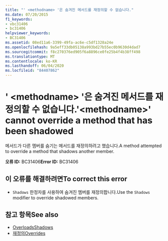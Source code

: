 ```yaml
---
title: "' <methodname> '은 숨겨진 메서드를 재정의할 수 없습니다."
ms.date: 07/20/2015
f1_keywords:
- vbc31406
- bc31406
helpviewer_keywords:
- BC31406
ms.assetid: 08ed11a6-3399-49fa-ac6e-c5df1328a24e
ms.openlocfilehash: 9a5eff33db05138a993bd27b55ec0b9630d4dad7
ms.sourcegitcommit: f8c270376ed905f6a8896ce0fe25b4f4b38ff498
ms.translationtype: MT
ms.contentlocale: ko-KR
ms.lasthandoff: 06/04/2020
ms.locfileid: "84407862"
---
```

# <a name="methodname-cannot-override-a-method-that-has-been-shadowed"></a><span data-ttu-id="4d58f-102">' \<methodname> '은 숨겨진 메서드를 재정의할 수 없습니다.</span><span class="sxs-lookup"><span data-stu-id="4d58f-102">'\<methodname>' cannot override a method that has been shadowed</span></span>
<span data-ttu-id="4d58f-103">메서드가 다른 멤버를 숨기는 메서드를 재정의하려고 했습니다.</span><span class="sxs-lookup"><span data-stu-id="4d58f-103">A method attempted to override a method that shadows another member.</span></span>  
  
 <span data-ttu-id="4d58f-104">**오류 ID:** BC31406</span><span class="sxs-lookup"><span data-stu-id="4d58f-104">**Error ID:** BC31406</span></span>  
  
## <a name="to-correct-this-error"></a><span data-ttu-id="4d58f-105">이 오류를 해결하려면</span><span class="sxs-lookup"><span data-stu-id="4d58f-105">To correct this error</span></span>  
  
- <span data-ttu-id="4d58f-106">`Shadows` 한정자를 사용하여 숨겨진 멤버를 재정의합니다.</span><span class="sxs-lookup"><span data-stu-id="4d58f-106">Use the `Shadows` modifier to override shadowed members.</span></span>  
  
## <a name="see-also"></a><span data-ttu-id="4d58f-107">참고 항목</span><span class="sxs-lookup"><span data-stu-id="4d58f-107">See also</span></span>

- [<span data-ttu-id="4d58f-108">Overloads</span><span class="sxs-lookup"><span data-stu-id="4d58f-108">Shadows</span></span>](../language-reference/modifiers/shadows.md)
- [<span data-ttu-id="4d58f-109">재정의</span><span class="sxs-lookup"><span data-stu-id="4d58f-109">Overrides</span></span>](../language-reference/modifiers/overrides.md)
